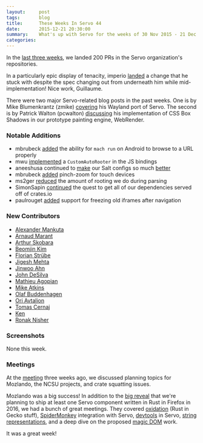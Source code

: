 ```yaml
---
layout:     post
tags:       blog
title:      These Weeks In Servo 44
date:       2015-12-21 20:30:00
summary:    What's up with Servo for the weeks of 30 Nov 2015 - 21 Dec 2015
categories:
---
```


In the [last three weeks](https://github.com/pulls?page=1&q=is%3Apr+is%3Amerged+closed%3A2015-11-30..2015-12-21+user%3Aservo), we landed 200 PRs in the Servo organization's repositories.

In a particularly epic display of tenacity, imperio [landed](https://github.com/servo/servo/pull/8882) a change that he stuck with despite the spec changing out from underneath him while mid-implementation! Nice work, Guillaume.

There were two major Servo-related blog posts in the past weeks. One is by Mike Blumenkrantz (zmike) [covering](http://blogs.s-osg.org/community-driven-wayland-support-servo/) his Wayland port of Servo. The second is by Patrick Walton (pcwalton) [discussing](http://pcwalton.github.io/blog/2015/12/21/drawing-css-box-shadows-in-webrender/) his implementation of CSS Box Shadows in our prototype painting engine, WebRender.

### Notable Additions

- mbrubeck [added](https://github.com/servo/servo/pull/9020) the ability for `mach run` on Android to browse to a URL properly
- mwu [implemented](https://github.com/servo/rust-mozjs/pull/225) a `CustomAutoRooter` in the JS bindings
- aneeshusa continued to [make](https://github.com/servo/saltfs/pull/176) our Salt configs so much [better](https://github.com/servo/saltfs/pull/175)
- mbrubeck [added](https://github.com/servo/servo/pull/8975) pinch-zoom for touch devices
- ms2ger [reduced](https://github.com/servo/servo/pull/8935) the amount of rooting we do during parsing
- SimonSapin [continued](https://github.com/servo/rust-azure/pull/207) the quest to get all of our dependencies served off of crates.io
- paulrouget [added](https://github.com/servo/servo/pull/8886) support for freezing old iframes after navigation


### New Contributors

- [Alexander Mankuta](https://github.com/cheba)
- [Arnaud Marant](https://github.com/amarant)
- [Arthur Skobara](https://github.com/askobara)
- [Beomjin Kim](https://github.com/vwvww)
- [Florian Strübe](https://github.com/fstr)
- [Jigesh Mehta](https://github.com/jitendra29)
- [Jinwoo Ahn](https://github.com/jinwooahn)
- [John DeSilva](https://github.com/Aesthetikx)
- [Mathieu Agopian](https://github.com/magopian)
- [Mike Atkins](https://github.com/apechimp)
- [Olaf Buddenhagen](https://github.com/antrik)
- [Ori Avtalion](https://github.com/salty-horse)
- [Tomas Cernaj](https://github.com/cnaj)
- [Ken](https://github.com/k-cross)
- [Ronak Nisher](https://github.com/ronaknisher)

### Screenshots

None this week.

### Meetings

At the [meeting](https://github.com/servo/servo/wiki/Meeting-2015-11-30) three weeks ago, we discussed planning topics for Mozlando, the NCSU projects, and crate squatting issues.

Mozlando was a big success! In addition to the [big reveal](https://twitter.com/rustlang/status/674243394240176129) that we're planning to ship at least one Servo component written in Rust in Firefox in 2016, we had a bunch of great meetings. They covered [oxidation](https://github.com/servo/servo/wiki/Mozlando-Oxidation) (Rust in Gecko stuff), [SpiderMonkey](https://github.com/servo/servo/wiki/Mozlando-SM-Servo) integration with Servo, [devtools](https://github.com/servo/servo/wiki/Mozlando-Devtools-Servo) in Servo, [string representations](https://github.com/servo/servo/wiki/Mozlando-Servo-SMStrings), and a deep dive on the proposed [magic DOM](https://github.com/servo/servo/wiki/Mozlando-Servo-MagicDOM) work.

It was a great week!
